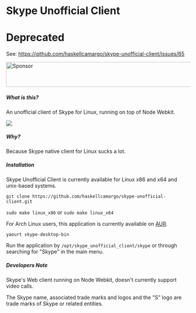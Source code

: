Skype Unofficial Client
===
# Deprecated
See: https://github.com/haskellcamargo/skype-unofficial-client/issues/65

<a href="https://app.codesponsor.io/link/osmbVLutaA7HXKYJpSN5uQYQ/haskellcamargo/skype-unofficial-client" rel="nofollow"><img src="https://app.codesponsor.io/embed/osmbVLutaA7HXKYJpSN5uQYQ/haskellcamargo/skype-unofficial-client.svg" style="width: 888px; height: 68px;" alt="Sponsor" /></a>

##### What is this?

An unofficial client of Skype for Linux, running on top of Node Webkit.

![](https://raw.githubusercontent.com/haskellcamargo/skype-unofficial-client/master/resource/example/demo.png)

##### Why?

Because Skype native client for Linux sucks a lot.

##### Installation

Skype Unofficial Client is currently available for Linux x86 and x64 and
unix-based systems.

`git clone https://github.com/haskellcamargo/skype-unofficial-client.git`

`sudo make linux_x86` or `sudo make linux_x64`

For Arch Linux users, this application is currently available on [AUR](https://aur.archlinux.org/packages/skype-desktop-bin/). 

`yaourt skype-desktop-bin `

Run the application by `/opt/skype_unofficial_client/skype` or through
searching for "Skype" in the main menu.

##### Developers Note

Skype's Web client running on Node Webkit, doesn't currently support video calls.

The Skype name, associated trade marks and logos and the "S" logo are trade marks of Skype or related entities.
